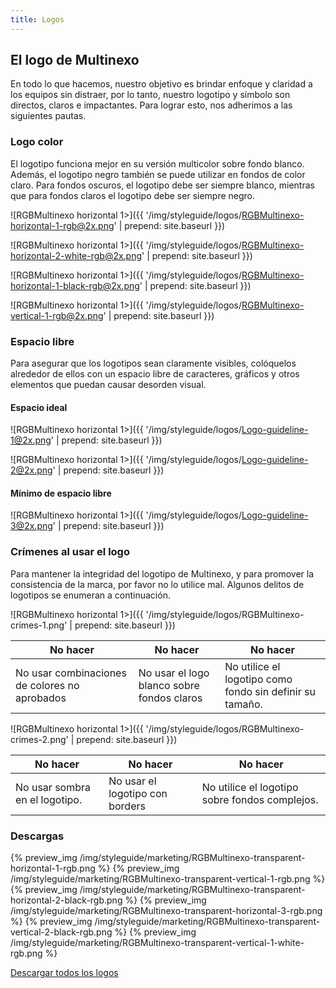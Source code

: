```yaml
---
title: Logos
---
```

## El logo de Multinexo
En todo lo que hacemos, nuestro objetivo es brindar enfoque y claridad a los equipos sin distraer, por lo tanto, nuestro logotipo y símbolo son directos, claros e impactantes. Para lograr esto, nos adherimos a las siguientes pautas.

### Logo color
El logotipo funciona mejor en su versión multicolor sobre fondo blanco. Además, el logotipo negro también se puede utilizar en fondos de color claro. Para fondos oscuros, el logotipo debe ser siempre blanco, mientras que para fondos claros el logotipo debe ser siempre negro.

![RGBMultinexo horizontal 1>]({{ '/img/styleguide/logos/RGBMultinexo-horizontal-1-rgb@2x.png' | prepend: site.baseurl }})

![RGBMultinexo horizontal 1>]({{ '/img/styleguide/logos/RGBMultinexo-horizontal-2-white-rgb@2x.png' | prepend: site.baseurl }})

![RGBMultinexo horizontal 1>]({{ '/img/styleguide/logos/RGBMultinexo-horizontal-1-black-rgb@2x.png' | prepend: site.baseurl }})

![RGBMultinexo horizontal 1>]({{ '/img/styleguide/logos/RGBMultinexo-vertical-1-rgb@2x.png' | prepend: site.baseurl }})

### Espacio libre
Para asegurar que los logotipos sean claramente visibles, colóquelos alrededor de ellos con un espacio libre de caracteres, gráficos y otros elementos que puedan
causar desorden visual.

#### Espacio ideal

![RGBMultinexo horizontal 1>]({{ '/img/styleguide/logos/Logo-guideline-1@2x.png' | prepend: site.baseurl }})

![RGBMultinexo horizontal 1>]({{ '/img/styleguide/logos/Logo-guideline-2@2x.png' | prepend: site.baseurl }})

#### Mínimo de espacio libre
![RGBMultinexo horizontal 1>]({{ '/img/styleguide/logos/Logo-guideline-3@2x.png' | prepend: site.baseurl }})

### Crímenes al usar el logo
Para mantener la integridad del logotipo de Multinexo, y para promover la consistencia de la marca, por favor no lo utilice mal. Algunos delitos de logotipos se enumeran a continuación.

![RGBMultinexo horizontal 1>]({{ '/img/styleguide/logos/RGBMultinexo-crimes-1.png' | prepend: site.baseurl }})

No hacer | No hacer | No hacer
--|--|--
No usar combinaciones de colores no aprobados | No usar el logo blanco sobre fondos claros | No utilice el logotipo como fondo sin definir su tamaño.

![RGBMultinexo horizontal 1>]({{ '/img/styleguide/logos/RGBMultinexo-crimes-2.png' | prepend: site.baseurl }})

No hacer | No hacer | No hacer
--|--|--
No usar sombra en el logotipo. | No usar el logotipo con borders | No utilice el logotipo sobre fondos complejos.

### Descargas
{% preview_img /img/styleguide/marketing/RGBMultinexo-transparent-horizontal-1-rgb.png %}
{% preview_img /img/styleguide/marketing/RGBMultinexo-transparent-vertical-1-rgb.png %}
{% preview_img /img/styleguide/marketing/RGBMultinexo-transparent-horizontal-2-black-rgb.png %}
{% preview_img /img/styleguide/marketing/RGBMultinexo-transparent-horizontal-3-rgb.png %}
{% preview_img /img/styleguide/marketing/RGBMultinexo-transparent-vertical-2-black-rgb.png %}
{% preview_img /img/styleguide/marketing/RGBMultinexo-transparent-vertical-1-white-rgb.png %}

[Descargar todos los logos](https://drive.google.com/file/d/1uUX5ERTRxugF152D9XY3_eFNwQtYK7iL/view?usp=sharing)
